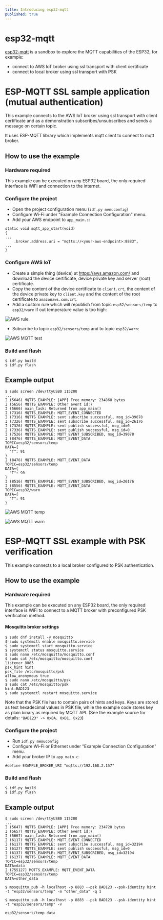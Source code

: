 ```yaml
---
title: Introducing esp32-mqtt
published: true
---
```


# esp32-mqtt

[esp32-mqtt](https://github.com/gemesa/esp32-mqtt) is a sandbox to explore the MQTT capabilities of the ESP32, for example:

- connect to AWS IoT broker using ssl transport with client certificate
- connect to local broker using ssl transport with PSK

# ESP-MQTT SSL sample application (mutual authentication)

This example connects to the AWS IoT broker using ssl transport with client certificate and as a demonstration subscribes/unsubscribes and sends a message on certain topic.

It uses ESP-MQTT library which implements mqtt client to connect to mqtt broker.

## How to use the example

### Hardware required

This example can be executed on any ESP32 board, the only required interface is WiFi and connection to the internet.

### Configure the project

- Open the project configuration menu (`idf.py menuconfig`)
- Configure Wi-Fi under "Example Connection Configuration" menu.
- Add your AWS endpoint to `app_main.c`:
```
static void mqtt_app_start(void)
{
...
    .broker.address.uri = "mqtts://<your-aws-endpoint>:8883",
...
}
```

### Configure AWS IoT

- Create a simple thing (device) at https://aws.amazon.com/ and download the device certificate, device private key and server (root) certificate.
- Copy the content of the device certificate to `client.crt`, the content of the device private key to `client.key` and the content of the root certificate to `amazonaws.com.crt`.
- Add a custom rule which will republish from topic `esp32/sensors/temp` to `esp32/warn` if out temperature value is too high:

![AWS rule]({{site.baseurl}}/assets/aws-rule.png)

- Subscribe to topic `esp32/sensors/temp` and to topic `esp32/warn`:

![AWS MQTT test]({{site.baseurl}}/assets/aws-mqtt-test.png)

### Build and flash

```
$ idf.py build
$ idf.py flash
```

## Example output

```
$ sudo screen /dev/ttyUSB0 115200
...
I (5646) MQTTS_EXAMPLE: [APP] Free memory: 234868 bytes
I (5656) MQTTS_EXAMPLE: Other event id:7
I (5666) main_task: Returned from app_main()
I (7316) MQTTS_EXAMPLE: MQTT_EVENT_CONNECTED
I (7316) MQTTS_EXAMPLE: sent subscribe successful, msg_id=39078
I (7326) MQTTS_EXAMPLE: sent subscribe successful, msg_id=26176
I (7326) MQTTS_EXAMPLE: sent publish successful, msg_id=0
I (7336) MQTTS_EXAMPLE: sent publish successful, msg_id=0
I (7526) MQTTS_EXAMPLE: MQTT_EVENT_SUBSCRIBED, msg_id=39078
I (8476) MQTTS_EXAMPLE: MQTT_EVENT_DATA
TOPIC=esp32/sensors/temp
DATA={
  "T": 91
}
I (8476) MQTTS_EXAMPLE: MQTT_EVENT_DATA
TOPIC=esp32/sensors/temp
DATA={
  "T": 90
}
I (8516) MQTTS_EXAMPLE: MQTT_EVENT_SUBSCRIBED, msg_id=26176
I (8556) MQTTS_EXAMPLE: MQTT_EVENT_DATA
TOPIC=esp32/warn
DATA={
  "T": 91
}
```

![AWS MQTT temp]({{site.baseurl}}/assets/aws-mqtt-temp.png)

![AWS MQTT warn]({{site.baseurl}}/assets/aws-mqtt-warn.png)

# ESP-MQTT SSL example with PSK verification

This example connects to a local broker configured to PSK authentication.

## How to use the example

### Hardware required

This example can be executed on any ESP32 board, the only required interface is WiFi to connect to a MQTT
broker with preconfigured PSK verification method.

#### Mosquitto broker settings

```
$ sudo dnf install -y mosquitto
$ sudo systemctl enable mosquitto.service
$ sudo systemctl start mosquitto.service
$ systemctl status mosquitto.service
$ sudo nano /etc/mosquitto/mosquitto.conf
$ sudo cat /etc/mosquitto/mosquitto.conf
listener 8883
psk_hint hint
psk_file /etc/mosquitto/psk
allow_anonymous true
$ sudo nano /etc/mosquitto/psk
$ sudo cat /etc/mosquitto/psk
hint:BAD123
$ sudo systemctl restart mosquitto.service
```

Note that the PSK file has to contain pairs of hints and keys. Keys are stored as text hexadecimal values in PSK file, while the example code stores key as plain binary
as required by MQTT API. (See the example source for details: `"BAD123" -> 0xBA, 0xD1, 0x23`)

### Configure the project

- Run `idf.py menuconfig`
- Configure Wi-Fi or Ethernet under "Example Connection Configuration" menu.
- Add your broker IP to `app_main.c`:
```
#define EXAMPLE_BROKER_URI "mqtts://192.168.2.157"
```

### Build and flash

```
$ idf.py build
$ idf.py flash
```

## Example output

```
$ sudo screen /dev/ttyUSB0 115200
...
I (5647) MQTTS_EXAMPLE: [APP] Free memory: 234728 bytes
I (5657) MQTTS_EXAMPLE: Other event id:7
I (5667) main_task: Returned from app_main()
I (6117) MQTTS_EXAMPLE: MQTT_EVENT_CONNECTED
I (6117) MQTTS_EXAMPLE: sent subscribe successful, msg_id=32194
I (6127) MQTTS_EXAMPLE: sent publish successful, msg_id=0
I (6137) MQTTS_EXAMPLE: MQTT_EVENT_SUBSCRIBED, msg_id=32194
I (6137) MQTTS_EXAMPLE: MQTT_EVENT_DATA
TOPIC=esp32/sensors/temp
DATA=data
I (755127) MQTTS_EXAMPLE: MQTT_EVENT_DATA
TOPIC=esp32/sensors/temp
DATA=other_data
```
```
$ mosquitto_pub -h localhost -p 8883 --psk BAD123 --psk-identity hint -t "esp32/sensors/temp" -m "other_data" -q 1
```
```
$ mosquitto_sub -h localhost -p 8883 --psk BAD123 --psk-identity hint -t "esp32/sensors/temp" -v

esp32/sensors/temp data
```
